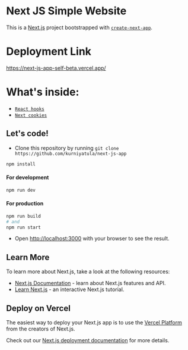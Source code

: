 # Next JS Simple Website
This is a [Next.js](https://nextjs.org/) project bootstrapped with [`create-next-app`](https://github.com/vercel/next.js/tree/canary/packages/create-next-app).

# Deployment Link
https://next-js-app-self-beta.vercel.app/

# What's inside:
- [`React hooks`](https://reactjs.org/docs/hooks-intro.html)
- [`Next cookies`](https://www.npmjs.com/package/cookies-next)

## Let's code!

- Clone this repository by running `git clone https://github.com/kurniyatula/next-js-app`

```bash
npm install
```

#### For development

```bash
npm run dev
```

#### For production

```bash
npm run build
# and 
npm run start
```

- Open [http://localhost:3000](http://localhost:3000) with your browser to see the result.

## Learn More

To learn more about Next.js, take a look at the following resources:

- [Next.js Documentation](https://nextjs.org/docs) - learn about Next.js features and API.
- [Learn Next.js](https://nextjs.org/learn) - an interactive Next.js tutorial.

## Deploy on Vercel

The easiest way to deploy your Next.js app is to use the [Vercel Platform](https://vercel.com/new?utm_medium=default-template&filter=next.js&utm_source=create-next-app&utm_campaign=create-next-app-readme) from the creators of Next.js.

Check out our [Next.js deployment documentation](https://nextjs.org/docs/deployment) for more details.
